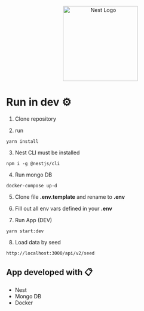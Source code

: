 <p align="center">
  <a href="http://nestjs.com/" target="blank"><img src="https://nestjs.com/img/logo-small.svg" width="200" alt="Nest Logo" /></a>
</p>

# Run in dev ⚙️
1. Clone repository

2. run
```
yarn install
```

3. Nest CLI must be installed
```
npm i -g @nestjs/cli
```

4. Run mongo DB
```
docker-compose up-d
```

5. Clone file __.env.template__ and rename to __.env__

6. Fill out all env vars defined in your __.env__

7. Run App (DEV)
```
yarn start:dev
```

8. Load data by seed
```
http://localhost:3000/api/v2/seed
```

## App developed with 📋 
* Nest
* Mongo DB
* Docker